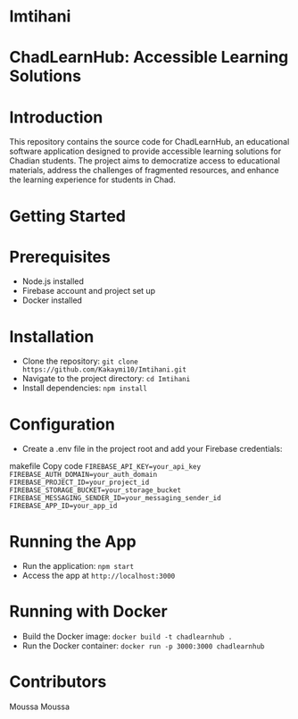 # Imtihani

# ChadLearnHub: Accessible Learning Solutions
# Introduction
This repository contains the source code for ChadLearnHub, an educational software application designed to provide accessible learning solutions for Chadian students. The project aims to democratize access to educational materials, address the challenges of fragmented resources, and enhance the learning experience for students in Chad.


# Getting Started
# Prerequisites
- Node.js installed
- Firebase account and project set up
- Docker installed

# Installation
- Clone the repository: `git clone https://github.com/Kakaymi10/Imtihani.git`
- Navigate to the project directory: `cd Imtihani`
- Install dependencies: `npm install`
  
# Configuration
- Create a .env file in the project root and add your Firebase credentials:

makefile
Copy code
`
FIREBASE_API_KEY=your_api_key
FIREBASE_AUTH_DOMAIN=your_auth_domain
FIREBASE_PROJECT_ID=your_project_id
FIREBASE_STORAGE_BUCKET=your_storage_bucket
FIREBASE_MESSAGING_SENDER_ID=your_messaging_sender_id
FIREBASE_APP_ID=your_app_id
`
# Running the App
- Run the application: `npm start`
- Access the app at `http://localhost:3000`
  
# Running with Docker
- Build the Docker image: `docker build -t chadlearnhub .`
- Run the Docker container: `docker run -p 3000:3000 chadlearnhub`
  
# Contributors
Moussa Moussa
